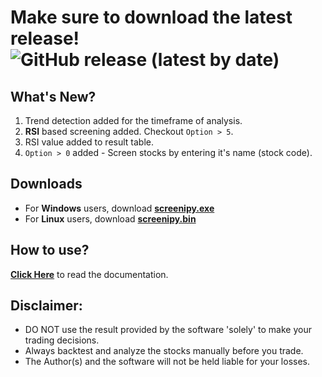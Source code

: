 # Make sure to download the latest release! ![GitHub release (latest by date)](https://img.shields.io/github/v/release/pranjal-joshi/Screeni-py)

## What's New?
1. Trend detection added for the timeframe of analysis.
2. **RSI** based screening added. Checkout `Option > 5`.
3. RSI value added to result table.
4. `Option > 0` added - Screen stocks by entering it's name (stock code).


## Downloads
* For **Windows** users, download **[screenipy.exe](https://github.com/pranjal-joshi/Screeni-py/releases/download/1.10/screenipy.exe)**
* For **Linux** users, download **[screenipy.bin](https://github.com/pranjal-joshi/Screeni-py/releases/download/1.10/screenipy.bin)**

## How to use?

[**Click Here**](https://github.com/pranjal-joshi/Screeni-py) to read the documentation.

## Disclaimer:
* DO NOT use the result provided by the software 'solely' to make your trading decisions.
* Always backtest and analyze the stocks manually before you trade.
* The Author(s) and the software will not be held liable for your losses.